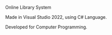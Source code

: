 Online Library System

Made in Visual Studio 2022, using C# Language.

Developed for Computer Programming.

